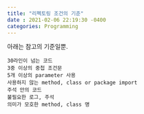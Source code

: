 ```yaml
---
title: "리펙토링 조건의 기준"
date : 2021-02-06 22:19:30 -0400
categories: Programming
---
```


아래는 참고의 기준일뿐.

```
30라인이 넘는 코드
3중 이상의 중첩 조건문
5개 이상의 parameter 사용
사용하지 않는 method, class or package import
주석 안의 코드
불필요한 로그, 주석
의미가 모호한 method, class 명
```
